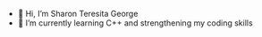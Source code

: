 - 👋 Hi, I’m Sharon Teresita George
- 🌱 I’m currently learning C++ and strengthening my coding skills

<!---
sharontgeorge/sharontgeorge is a ✨ special ✨ repository because its `README.md` (this file) appears on your GitHub profile.
You can click the Preview link to take a look at your changes.
--->
